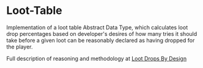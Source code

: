# Loot-Table
Implementation of a loot table Abstract Data Type, which calculates loot drop percentages based on developer's desires of how many tries it should take before a given loot can be reasonably declared as having dropped for the player.

Full description of reasoning and methodology at [Loot Drops By Design](https://fourth-baryonyx-e1c.notion.site/Loot-Drops-by-Design-8d7595a8332047eba78f3ec354c2851e)
